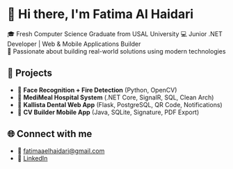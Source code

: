 # 👋 Hi there, I'm Fatima Al Haidari

🎓 Fresh Computer Science Graduate from USAL  University 
💻 Junior .NET Developer | Web & Mobile Applications Builder  
🌟 Passionate about building real-world solutions using modern technologies

## 🔧 Projects
- 🧠 **Face Recognition + Fire Detection** (Python, OpenCV)  
- 🏥 **MediMeal Hospital System** (.NET Core, SignalR, SQL, Clean Arch)  
- 🦷 **Kallista Dental Web App** (Flask, PostgreSQL, QR Code, Notifications)  
- 📱 **CV Builder Mobile App** (Java, SQLite, Signature, PDF Export)

## 🌐 Connect with me
- 📧 fatimaaelhaidari@gmail.com  
- 💼 [LinkedIn](https://www.linkedin.com/in/fatima-el-haidari-c0de1)  


